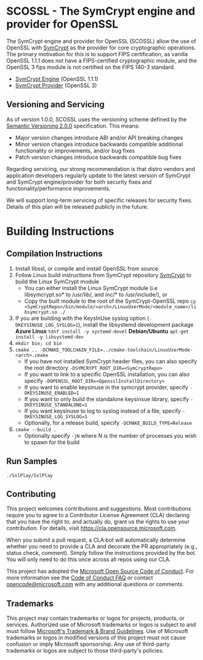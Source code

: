 # SCOSSL - The SymCrypt engine and provider for OpenSSL

The SymCrypt engine and provider for OpenSSL (SCOSSL) allow the use of OpenSSL with [SymCrypt](https://github.com/Microsoft/SymCrypt) as the provider
for core cryptographic operations. The primary motivation for this is to support FIPS certification, as vanilla OpenSSL 1.1.1 does not have a FIPS-certified
cryptographic module, and the OpenSSL 3 fips module is not certified on the FIPS 140-3 standard.

- [SymCrypt Engine](./SymCryptEngine/)  (OpenSSL 1.1.1)
- [SymCrypt Provider](./SymCryptProvider/) (OpenSSL 3)

## Versioning and Servicing

As of version 1.0.0, SCOSSL uses the versioning scheme defined by the [Semantic Versioning 2.0.0](https://semver.org/spec/v2.0.0.html) specification. This means:

- Major version changes introduce ABI and/or API breaking changes
- Minor version changes introduce backwards compatible additional functionality or improvements, and/or bug fixes
- Patch version changes introduce backwards compatible bug fixes

Regarding servicing, our strong recommendation is that distro vendors and application developers regularly
update to the latest version of SymCrypt and SymCrypt engine/provider for both security fixes and
functionality/performance improvements.

We will support long-term servicing of specific releases for security fixes. Details of this plan will be
released publicly in the future.

# Building Instructions
## Compilation Instructions

1. Install libssl, or compile and install OpenSSL from source
2. Follow Linux build instructions from SymCrypt repository [SymCrypt](https://github.com/Microsoft/SymCrypt) to build the Linux SymCrypt module
    * You can either install the Linux SymCrypt module (i.e libsymcrypt.so* to /usr/lib/, and inc/* to /usr/include/), or
    * Copy the built module to the root of the SymCrypt-OpenSSL repo `cp <SymCryptRepo>/bin/module/<arch>/LinuxUserMode/<module_name>/libsymcrypt.so ./`
3. If you are building with the KeysInUse syslog option (`-DKEYSINUSE_LOG_SYSLOG=1`), install the libsystemd development package
    __Azure Linux__
    ```tdnf install -y systemd-devel```
    __Debian/Ubuntu__
    ```apt-get install -y libsystemd-dev```
4. `mkdir bin; cd bin`
5. `cmake .. -DCMAKE_TOOLCHAIN_FILE=../cmake-toolchain/LinuxUserMode-<arch>.cmake`
    * If you have not installed SymCrypt header files, you can also specify the root directory `-DSYMCRYPT_ROOT_DIR=<SymCryptRepo>`
    * If you want to link to a specific OpenSSL installation, you can also specify `-DOPENSSL_ROOT_DIR=<OpensslInstallDirectory>`
    * If you want to enable keysinuse in the symcrypt provider, specify `-DKEYSINUSE_ENABLED=1`
    * If you want to only build the standalone keysinsue library, specify `-DKEYSINUSE_STANDALONE=1`
    * If you want keysinuse to log to syslog instead of a file, specify `-DKEYSINUSE_LOG_SYSLOG=1`
    * Optionally, for a release build, specify `-DCMAKE_BUILD_TYPE=Release`
6. `cmake --build .`
    * Optionally specify `-jN` where N is the number of processes you wish to spawn for the build

## Run Samples
```
./SslPlay/SslPlay
```

## Contributing

This project welcomes contributions and suggestions.  Most contributions require you to agree to a
Contributor License Agreement (CLA) declaring that you have the right to, and actually do, grant us
the rights to use your contribution. For details, visit https://cla.opensource.microsoft.com.

When you submit a pull request, a CLA bot will automatically determine whether you need to provide
a CLA and decorate the PR appropriately (e.g., status check, comment). Simply follow the instructions
provided by the bot. You will only need to do this once across all repos using our CLA.

This project has adopted the [Microsoft Open Source Code of Conduct](https://opensource.microsoft.com/codeofconduct/).
For more information see the [Code of Conduct FAQ](https://opensource.microsoft.com/codeofconduct/faq/) or
contact [opencode@microsoft.com](mailto:opencode@microsoft.com) with any additional questions or comments.

## Trademarks

This project may contain trademarks or logos for projects, products, or services. Authorized use of Microsoft
trademarks or logos is subject to and must follow
[Microsoft's Trademark & Brand Guidelines](https://www.microsoft.com/en-us/legal/intellectualproperty/trademarks/usage/general).
Use of Microsoft trademarks or logos in modified versions of this project must not cause confusion or imply Microsoft sponsorship.
Any use of third-party trademarks or logos are subject to those third-party's policies.
